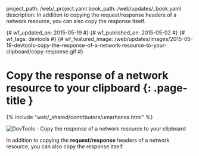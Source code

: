 project_path: /web/_project.yaml
book_path: /web/updates/_book.yaml
description: In addition to copying the request/response headers of a network resource, you can also copy the response itself.﻿

{# wf_updated_on: 2015-05-19 #}
{# wf_published_on: 2015-05-02 #}
{# wf_tags: devtools #}
{# wf_featured_image: /web/updates/images/2015-05-19-devtools-copy-the-response-of-a-network-resource-to-your-clipboard/copy-response.gif #}

# Copy the response of a network resource to your clipboard {: .page-title }

{% include "web/_shared/contributors/umarhansa.html" %}


<img src="/web/updates/images/2015-05-19-devtools-copy-the-response-of-a-network-resource-to-your-clipboard/copy-response.gif" alt="DevTools - Copy the response of a network resource to your clipboard">

In addition to copying the <strong>request/response</strong> headers of a network resource, you can also copy the response itself.﻿


